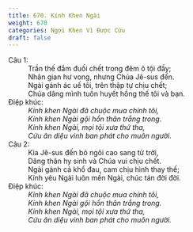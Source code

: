 ```yaml
---
title: 670. Kính Khen Ngài
weight: 670
categories: Ngợi Khen Vì Được Cứu
draft: false
---
```

<dl><dt>Câu 1:</dt><dd data-verse="1">Trần thế đắm đuối chết trong đêm ô tội đầy; <br/>Nhân gian hư vong, nhưng Chúa Jê-sus đến. <br/>Ngài gánh ác uế tôi, trên thập tự chịu chết; <br/>Chúa dâng mình tuôn huyết hồng thế tôi và bạn. </dd><dt>Điệp khúc:</dt><dd data-chorus="1"><em>Kính khen Ngài đã chuộc mua chính tôi, <br/>Kính khen Ngài gội hồn thân trắng trong. <br/>Kính khen Ngài, mọi tội xưa thứ tha, <br/>Cứu ân diệu vinh ban phát cho muôn người. </em></dd><dt>Câu 2:</dt><dd data-verse="2">Kìa Jê-sus đến bỏ ngôi cao sang từ trời, <br/>Dâng thân hy sinh và Chúa vui chịu chết. <br/>Ngài gánh cả khổ đau, cam chịu hình thay thế; <br/>Kính yêu Ngài luôn mến Ngài, chúc tán đời đời. </dd><dt>Điệp khúc:</dt><dd data-chorus="1"><em>Kính khen Ngài đã chuộc mua chính tôi, <br/>Kính khen Ngài gội hồn thân trắng trong. <br/>Kính khen Ngài, mọi tội xưa thứ tha, <br/>Cứu ân diệu vinh ban phát cho muôn người. </em></dd></dl>